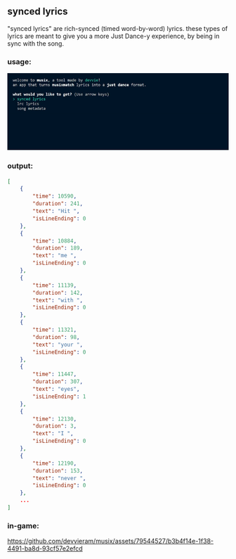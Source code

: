 ## synced lyrics
"synced lyrics" are rich-synced (timed word-by-word) lyrics.
these types of lyrics are meant to give you a more Just Dance-y experience, by being in sync with the song.

### usage:
![rich lyrics usage](https://github.com/devvieram/musix/blob/main/docs/bin/rich_lyrics-usage.gif)
### output:
```json
[
	{
		"time": 10590,
		"duration": 241,
		"text": "Hit ",
		"isLineEnding": 0
	},
	{
		"time": 10884,
		"duration": 189,
		"text": "me ",
		"isLineEnding": 0
	},
	{
		"time": 11139,
		"duration": 142,
		"text": "with ",
		"isLineEnding": 0
	},
	{
		"time": 11321,
		"duration": 98,
		"text": "your ",
		"isLineEnding": 0
	},
	{
		"time": 11447,
		"duration": 307,
		"text": "eyes",
		"isLineEnding": 1
	},
	{
		"time": 12130,
		"duration": 3,
		"text": "I ",
		"isLineEnding": 0
	},
	{
		"time": 12190,
		"duration": 153,
		"text": "never ",
		"isLineEnding": 0
	},
	...
]
```
### in-game:
https://github.com/devvieram/musix/assets/79544527/b3b4f14e-1f38-4491-ba8d-93cf57e2efcd